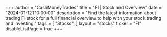 +++
author = "CashMoneyTrades"
title = "FI | Stock and Overview"
date = "2024-01-12T10:00:00"
description = "Find the latest information about trading FI stock for a full financial overview to help with your stock trading and investing."
tags = [
   "Stocks",
]
layout = "stocks"
ticker = "FI"
disableListPage = true
+++
